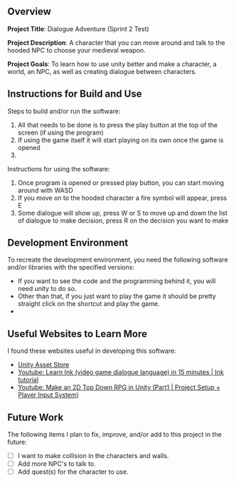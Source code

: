 ## Overview

**Project Title**: Dialogue Adventure (Sprint 2 Test)

**Project Description**: A character that you can move around and talk to the hooded NPC to choose your medieval weapon. 

**Project Goals**: To learn how to use unity better and make a character, a world, an NPC, as well as creating dialogue between characters.

## Instructions for Build and Use

Steps to build and/or run the software:

1. All that needs to be done is to press the play button at the top of the screen (if using the program)
2. If using the game itself it will start playing on its own once the game is opened
3.

Instructions for using the software:

1. Once program is opened or pressed play button, you can start moving around with WASD
2. If you move on to the hooded character a fire symbol will appear, press E
3. Some dialogue will show up, press W or S to move up and down the list of dialogue to make decision, press R on the decision you want to make

## Development Environment 

To recreate the development environment, you need the following software and/or libraries with the specified versions:

* If you want to see the code and the programming behind it, you will need unity to do so. 
* Other than that, if you just want to play the game it should be pretty straight click on the shortcut and play the game. 
*

## Useful Websites to Learn More

I found these websites useful in developing this software:

* [Unity Asset Store](https://assetstore.unity.com/)
* [Youtube: Learn Ink (video game dialogue language) in 15 minutes | Ink tutorial](https://www.youtube.com/watch?v=KSRpcftVyKg&t=2s)
* [Youtube: Make an 2D Top Down RPG in Unity (Part1 | Project Setup + Player Input System)](https://www.youtube.com/watch?v=9zzUq6T-rtA&list=PL6bqhqO0Ba776ksb3F9P_xmUMT9WvmfFT)

## Future Work

The following items I plan to fix, improve, and/or add to this project in the future:

* [ ] I want to make collision in the characters and walls.
* [ ] Add more NPC's to talk to.
* [ ] Add quest(s) for the character to use.
